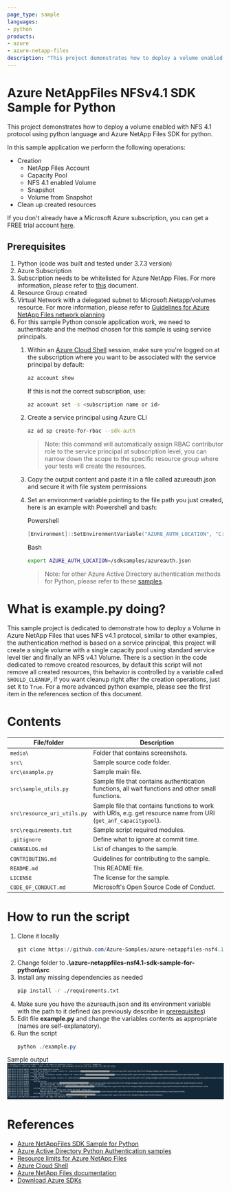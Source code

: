 ```yaml
---
page_type: sample
languages:
- python
products:
- azure
- azure-netapp-files
description: "This project demonstrates how to deploy a volume enabled with NFS 4.1 protocol using python language and Azure NetApp Files SDK for python."
---
```


# Azure NetAppFiles NFSv4.1 SDK Sample for Python

This project demonstrates how to deploy a volume enabled with NFS 4.1 protocol using python language and Azure NetApp Files SDK for python.

In this sample application we perform the following operations:

- Creation
  - NetApp Files Account
  - Capacity Pool
  - NFS 4.1 enabled Volume
  - Snapshot
  - Volume from Snapshot
- Clean up created resources

If you don't already have a Microsoft Azure subscription, you can get a FREE trial account [here](http://go.microsoft.com/fwlink/?LinkId=330212).

## Prerequisites

1. Python (code was built and tested under 3.7.3 version)
2. Azure Subscription
3. Subscription needs to be whitelisted for Azure NetApp Files. For more information, please refer to [this](https://docs.microsoft.com/azure/azure-netapp-files/azure-netapp-files-register#waitlist) document.
4. Resource Group created
5. Virtual Network with a delegated subnet to Microsoft.Netapp/volumes resource. For more information, please refer to [Guidelines for Azure NetApp Files network planning](https://docs.microsoft.com/en-us/azure/azure-netapp-files/azure-netapp-files-network-topologies)
6. For this sample Python console application work, we need to authenticate and the method chosen for this sample is using service principals.
   1. Within an [Azure Cloud Shell](https://docs.microsoft.com/en-us/azure/cloud-shell/quickstart) session, make sure you're logged on at the subscription where you want to be associated with the service principal by default:
        ```bash
        az account show
        ```
   
        If this is not the correct subscription, use:
   
        ```bash
        az account set -s <subscription name or id>  
        ```

    2. Create a service principal using Azure CLI
   
        ```bash
        az ad sp create-for-rbac --sdk-auth
        ```
       >Note: this command will automatically assign RBAC contributor role to the service principal at subscription level, you can narrow down the scope to the specific resource group where your tests will create the resources.

    3. Copy the output content and paste it in a file called azureauth.json and secure it with file system permissions
    4. Set an environment variable pointing to the file path you just created, here is an example with Powershell and bash:
            
        Powershell
   
        ```powershell
        [Environment]::SetEnvironmentVariable("AZURE_AUTH_LOCATION", "C:\sdksample\azureauth.json", "User")
        ```
        Bash

        ```bash
        export AZURE_AUTH_LOCATION=/sdksamples/azureauth.json
        ```
        >Note: for other Azure Active Directory authentication methods for Python, please refer to these [samples](https://github.com/AzureAD/microsoft-authentication-library-for-python/tree/dev/sample). 

# What is example.py doing? 

This sample project is dedicated to demonstrate how to deploy a Volume in Azure NetApp Files that uses NFS v4.1 protocol, similar to other examples, the authentication method is based on a service principal, this project will create a single volume with a single capacity pool using standard service level tier and finally an NFS v4.1 Volume.
There is a section in the code dedicated to remove created resources, by default this script will not remove all created resources, this behavior is controlled by a variable called `SHOULD_CLEANUP`, if you want cleanup right after the creation operations, just set it to `True`. For a more advanced python example, please see the first item in the references section of this document.

# Contents

| File/folder                 | Description                                                                                                      |
|-----------------------------|------------------------------------------------------------------------------------------------------------------|
| `media\`                       | Folder that contains screenshots.                                                                                              |
| `src\`                       | Sample source code folder.                                                                                              |
| `src\example.py`            | Sample main file.                                                                                                |
| `src\sample_utils.py`       | Sample file that contains authentication functions, all wait functions and other small functions.                |
| `src\resource_uri_utils.py` | Sample file that contains functions to work with URIs, e.g. get resource name from URI (`get_anf_capacitypool`). |
| `src\requirements.txt`       | Sample script required modules.                                                                                  |
| `.gitignore`                | Define what to ignore at commit time.                                                                            |
| `CHANGELOG.md`              | List of changes to the sample.                                                                                   |
| `CONTRIBUTING.md`           | Guidelines for contributing to the sample.                                                                       |
| `README.md`                 | This README file.                                                                                                |
| `LICENSE`                   | The license for the sample.                                                                                      |
| `CODE_OF_CONDUCT.md`        | Microsoft's Open Source Code of Conduct.                                                                         |

# How to run the script

1. Clone it locally
    ```powershell
    git clone https://github.com/Azure-Samples/azure-netappfiles-nsf4.1-sdk-sample-for-python.git
    ```
1. Change folder to **.\azure-netappfiles-nsf4.1-sdk-sample-for-python\src**
2. Install any missing dependencies as needed
    ```bash
    pip install -r ./requirements.txt
    ```
3. Make sure you have the azureauth.json and its environment variable with the path to it defined (as previously describe in [prerequisites](#Prerequisites))
4. Edit file **example.py** and change the variables contents as appropriate (names are self-explanatory).
5. Run the script
    ```powershell
    python ./example.py
    ```

Sample output
![e2e execution](./media/e2e-Python.png)

# References

- [Azure NetAppFiles SDK Sample for Python](https://docs.microsoft.com/en-us/samples/azure-samples/netappfiles-python-sdk-sample/azure-netappfiles-sdk-sample-for-python/)
- [Azure Active Directory Python Authentication samples](https://github.com/AzureAD/microsoft-authentication-library-for-python/tree/dev/sample)
- [Resource limits for Azure NetApp Files](https://docs.microsoft.com/en-us/azure/azure-netapp-files/azure-netapp-files-resource-limits)
- [Azure Cloud Shell](https://docs.microsoft.com/en-us/azure/cloud-shell/quickstart)
- [Azure NetApp Files documentation](https://docs.microsoft.com/en-us/azure/azure-netapp-files/)
- [Download Azure SDKs](https://azure.microsoft.com/downloads/) 
